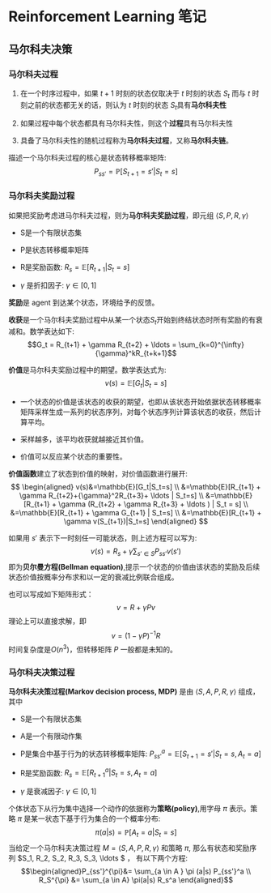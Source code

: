 # Reinforcement Learning 笔记

## 马尔科夫决策

### 马尔科夫过程

1. 在一个时序过程中，如果 $t+1$ 时刻的状态仅取决于 $t$ 时刻的状态 $S_{t}$ 而与 $t$ 时刻之前的状态都无关的话，则认为 $t$ 时刻的状态 $S_t$具有**马尔科夫性**

2. 如果过程中每个状态都具有马尔科夫性，则这个**过程**具有马尔科夫性

3. 具备了马尔科夫性的随机过程称为**马尔科夫过程**，又称**马尔科夫链**。

描述一个马尔科夫过程的核心是状态转移概率矩阵:
$$P_{ss'} = \mathbb{P}[S_{t+1}=s'|S_t = s]$$

### 马尔科夫奖励过程

如果把奖励考虑进马尔科夫过程，则为**马尔科夫奖励过程**，即元组 $\langle S, P, R, \gamma \rangle$

* S是一个有限状态集

* P是状态转移概率矩阵

* R是奖励函数: $R_s = \mathbb{E}[R_{t+1}|S_t=s]$

* $\gamma$ 是折扣因子: $\gamma \in [0,1]$

**奖励**是 agent 到达某个状态，环境给予的反馈。

**收获**是一个马尔科夫奖励过程中从某一个状态$S_t$开始到终结状态时所有奖励的有衰减和。数学表达如下:
$$G_t = R_{t+1} + \gamma R_{t+2} + \ldots = \sum_{k=0}^{\infty}{\gamma}^kR_{t+k+1}$$

**价值**是马尔科夫奖励过程中的期望。数学表达式为:
$$v(s) = \mathbb{E}[G_t|S_t=s]$$

* 一个状态的价值是该状态的收获的期望，也即从该状态开始依据状态转移概率矩阵采样生成一系列的状态序列，对每个状态序列计算该状态的收获，然后计算平均。

* 采样越多，该平均收获就越接近其价值。

* 价值可以反应某个状态的重要性。

**价值函数**建立了状态到价值的映射，对价值函数进行展开:
$$
\begin{aligned}
v(s)&=\mathbb{E}[G_t|S_t=s] \\
&=\mathbb{E}[R_{t+1} + \gamma R_{t+2}+{\gamma}^2R_{t+3}+ \ldots | S_t=s] \\
&=\mathbb{E}[R_{t+1} + \gamma (R_{t+2} + \gamma R_{t+3} + \ldots ) | S_t = s] \\
&=\mathbb{E}[R_{t+1} + \gamma G_{t+1} | S_t=s] \\
&=\mathbb{E}[R_{t+1} + \gamma v(S_{t+1})|S_t=s]
\end{aligned}
$$

如果用 $s'$ 表示下一时刻任一可能状态，则上述方程可以写为:
$$v(s) = R_s + \gamma \sum_{s' \in S} P_{ss'}v(s')$$
即为**贝尔曼方程(Bellman equation)**,提示一个状态的价值由该状态的奖励及后续状态价值按概率分布求和以一定的衰减比例联合组成。

也可以写成如下矩阵形式：
$$v = R + \gamma Pv$$
理论上可以直接求解，即
$$v=(1-\gamma P)^{-1}R$$
时间复杂度是$O(n^3)$，但转移矩阵 $P$ 一般都是未知的。

### 马尔科夫决策过程

**马尔科夫决策过程(Markov decision process, MDP)** 是由 $\langle S, A, P, R, \gamma \rangle$ 组成，其中

* S是一个有限状态集

* A是一个有限动作集

* P是集合中基于行为的状态转移概率矩阵: $P_{ss'}^a = \mathbb{E}[S_{t+1}=s'|S_t=s, A_t=a]$

* R是奖励函数: $R_s = \mathbb{E}[R_{t+1}^a|S_t=s, A_t = a]$

* $\gamma$ 是衰减因子: $\gamma \in [0,1]$

个体状态下从行为集中选择一个动作的依据称为**策略(policy)**,用字母 $\pi$ 表示。策略 $\pi$ 是某一状态下基于行为集合的一个概率分布:
$$ \pi(a|s) = \mathbb{P}[A_t = a | S_t = s]$$
当给定一个马尔科夫决策过程  $M = \langle S, A, P, R, \gamma \rangle$ 和策略 $\pi$, 那么有状态和奖励序列 $S_1, R_2, S_2, R_3, S_3, \ldots $ ， 有以下两个方程:
$$\begin{aligned}P_{ss'}^{\pi}&= \sum_{a \in A } \pi (a|s) P_{ss'}^a \\
R_S^{\pi} &= \sum_{a \in A} \pi(a|s) R_s^a
\end{aligned}$$
